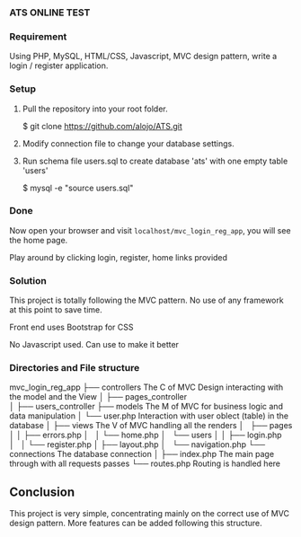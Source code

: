 ### ATS ONLINE TEST 

### Requirement 

Using PHP, MySQL, HTML/CSS, Javascript, MVC design pattern, write a login / register application.

### Setup ###

1) Pull the repository into your root folder.

   $ git clone https://github.com/alojo/ATS.git

2) Modify connection file to change your database settings.

3) Run schema file users.sql to create database 'ats' with one empty table 'users'

    $ mysql -e "source users.sql"

### Done 

Now open your browser and visit `localhost/mvc_login_reg_app`, you will see the home page.

Play around by clicking login, register, home links provided

### Solution 

This project is totally following the MVC pattern. No use of any framework at this point to save time.

Front end uses Bootstrap for CSS

No Javascript used. Can use to make it better

### Directories and File structure 

mvc_login_reg_app
├── controllers                 The C of MVC Design interacting  with the model and the View
│   ├── pages_controller        
│   ├── users_controller
├── models                      The M of MVC for business logic and data manipulation
│   └── user.php                Interaction with user oblect (table) in the database
│
├── views                       The V of MVC handling all the renders
│   ├── pages
│   │   ├── errors.php
│   │   └── home.php
│   └── users
│   │   ├── login.php
│   │   └── register.php
│   ├── layout.php
│   └── navigation.php
└── connections                 The database connection
│
├── index.php                   The main page through with all requests passes
└── routes.php                  Routing is handled here

## Conclusion

This project is very simple, concentrating mainly on the correct use of MVC design pattern.
More features can be added following this structure.

